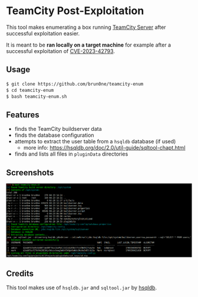 # TeamCity Post-Exploitation

This tool makes enumerating a box running [TeamCity Server](https://www.jetbrains.com/teamcity/) after successful exploitation easier.

It is meant to be **ran locally on a target machine** for example after a successful exploitation of [CVE-2023-42793](https://nvd.nist.gov/vuln/detail/CVE-2023-42793).

## Usage

```sh
$ git clone https://github.com/brun0ne/teamcity-enum
$ cd teamcity-enum
$ bash teamcity-enum.sh
```

## Features

- finds the TeamCity buildserver data
- finds the database configuration
- attempts to extract the user table from a `hsqldb` database (if used)
    - more info: https://hsqldb.org/doc/2.0/util-guide/sqltool-chapt.html
- finds and lists all files in `pluginData` directories

## Screenshots

![Screenshot](scr.png)

## Credits

This tool makes use of `hsqldb.jar` and `sqltool.jar` by [hsqldb](https://hsqldb.org).
